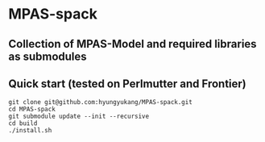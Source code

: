 # MPAS-spack

## Collection of MPAS-Model and required libraries as submodules  

## Quick start (tested on Perlmutter and Frontier)
```
git clone git@github.com:hyungyukang/MPAS-spack.git
cd MPAS-spack
git submodule update --init --recursive
cd build
./install.sh
```

